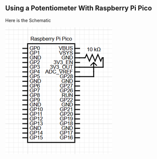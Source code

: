 ## Using a Potentiometer With Raspberry Pi Pico

Here is the Schematic

![Schematic](./Img//Screenshot%202024-08-01%20161724.png)